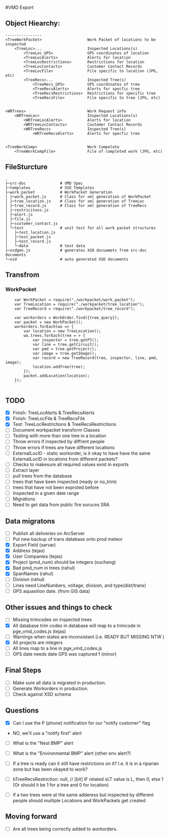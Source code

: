 #VMD Export



## Object Hiearchy:
```
----------------
<TreeWorkPacket>					Work Packet of locations to be inspected
	<TreeLoc>...					Inspected Locations(s)
		<TreeLoc_GPS>				GPS coordinates of location
		<TreeLocAlerts>				Alerts for location
		<TreeLocRestrictions>		Restrictions for location
		<TreeLocContacts>			Customer Contact Records
		<TreeLocFile>				File specific to location (JPG, etc)
		<TreeRecs>...				Inspected Tree(s)
			<TreeRecs_GPS>			GPS coordinates of tree
			<TreeRecsAlerts>		Alerts for specfic tree
			<TreeRecsRestrictions>	Restrictions for specific tree
			<TreeRecsFile>			File specific to tree (JPG, etc)


<WRTrees>							Work Request info
	<WRTreeLoc>						Inspected Locations(s)
		<WRTreeLocAlerts>			Alerts for location
		<WRTreeLocContacts>			Customer Contact Records
		<WRTreeRecs>				Inspected Tree(s)
			<WRTreeRecsAlerts>		Alerts for specfic tree


<TreeWorkComp>						Work Compelete 
	<TreeWorkCompFile>				File of completed work (JPG, etc)

```

## FileSturcture
```
.
├─src-doc 	            # VMD Spec
├─templates  			# XSD Templates 
├─work_packet   		# WorkPacket Generation
│ ├─work_packet.js      # Class for xml generation of WorkPacket
│ ├─tree_location.js	# Class for xml generation of TreeLoc
│ ├─tree_record.js      # Class for xml generation of TreeRecs
│ ├─restricitons.js
│ ├─alert.js
│ ├─file.js
│ ├─customer_contact.js
│ └─test				# unit test for all work packet structures 
│   ├─test_location.js
│   ├─test_packet.js
│   ├─test_record.js 
│	└─data				# test data
├─xsdgen.js				# generates XSD docuamets from src-doc documents
└─xsd					# auto generated XSD documents 
```


## Transfrom 
### WorkPacket

```
	var WorkPacket = require("./workpacket/work_packet");
	var TreeLocation = require("./workpacket/tree_location");
	var TreeRecord = require("./workpacket/tree_record");
	
	var workorders = WorkOrder.find({tree_query});
	var packet = new WorkPacket();
	workorders.forEach(wo => {
		var location = new TreeLocation();
		wo.trees.forEach(tree = > {
			var inspector = tree.getPI();
			var line = tree.getCircuit();
			var pmd = tree.getProject();
			var image = tree.getImage();
			var record = new TreeRecord(tree, inspector, line, pmd, image);
			location.addTree(tree);
		});
		packet.addLocation(location);		
	});
		
```



## TODO

- [x] Finish: TreeLocAlerts & TreeRecsAlerts
- [x] Finish: TreeLocFile & TreeRecsFile
- [x] Test:   TreeLocRestrictions & TreeRecsRestrictions
- [ ] Document workpacket transform Classes
- [ ] Testing with more than one tree in a location
 - [ ] Throw errors if inspected by diffrent people
 - [ ] Throw errors if trees are have different locations
 - [ ] ExternalLocID - static workorder, is it okay to have have the same ExternalLocID in locations from different packets?
- [ ] Checks to makesure all required values exist in exports
- [ ] Extract layer 
 - [ ] pull trees from the database 
 - [ ] trees that have been inspected (ready or no_trim)
 - [ ] trees that have not been exproted before  
 - [ ] Inspected in a given date range
- [ ] Migrations
- [ ] Need to get data from public fire soruces SRA

## Data migratons
- [ ] Publish all deliveries on ArcServer
- [ ] Put new backup of trans database onto prod meteor
- [x] Export Field (sarvar)
- [x] Address (tejas)
- [x] User Companies (tejas)
- [x] Project (pmd_num) should be integers (xuchang)
- [x] Bad pmd_num in trees (rahul)
- [x] SpanNames (rahul)
- [ ] Division (rahul)
- [ ] Lines need LineNumbers, voltage, division, and type(dist/trans) 
- [ ] GPS aquasition date. (from GIS data)

## Other issues and things to check
- [ ] Missing trimcodes on inspected trees
- [x] All database trim codes in database will map to a trimcode in pge_vmd_codes.js (tejas)
- [ ] Warnings when states are inconsistant (i.e. READY BUT MISSING NTW )
- [x] All projects are integers
- [ ] All lines map to a line in pge_vmd_codes.js
- [ ] GPS date needs date GPS was captured f (minor)

## Final Steps
- [ ] Make sure all data is migrated in production.
- [ ] Generate Workorders in production.
- [ ] Check against XSD schema

## Questions
- [x] Can I use the P (phone) notification for our "notify customer" flag
 - NO, we'll use a "notify first" alert
- [ ] What is the "Nest BMP" alert
- [ ] What is the "Environmental BMP" alert (other env alert?)
- [ ] If a tree is ready can it still have restrictions on it?  I.e. it is in a riparian zone but has been okayed to work?
- [ ] bTreeRecsRestriction: null,   //   <bTreeRecsRestriction> [bit]    IF related sLT value is L, then 0, else 1   (Or should it be 1 for a tree and 0 for location)
- [ ] if a two trees were at the same adderess but inspected by different people should mulitple Locations and WorkPackets get created


## Moving forward
- [ ] Are all trees being correctly added to workorders.




